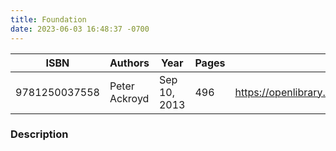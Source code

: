 ```yaml
---
title: Foundation
date: 2023-06-03 16:48:37 -0700
---
```


| ISBN        | Authors      | Year    | Pages    | URL   |
| ----------- | ------------ | ------- | -------- | ----- |
| 9781250037558  | Peter Ackroyd| Sep 10, 2013| 496|https://openlibrary.org/books/OL27590320M/Foundation|    

### Description
